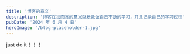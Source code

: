 ```yaml
---
title: '博客的意义'
description: '博客在我而言的意义就是敦促自己不断的学习，并且记录自己的学习过程'
pubDate: '2024 年 6 月 4 日'
heroImage: '/blog-placeholder-1.jpg'
---
```


just do it！！！